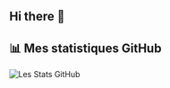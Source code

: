 ## Hi there 👋

## 📊 Mes statistiques GitHub
![Les Stats GitHub](https://github-readme-stats.vercel.app/api?username=IWawan&show_icons=true&theme=default)


